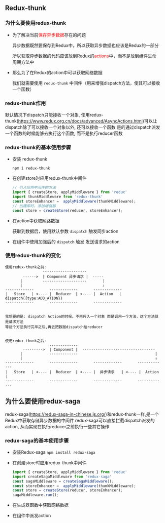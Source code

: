 ## Redux-thunk

### 为什么要使用redux-thunk

* 为了解决当前<font color=red>保存异步数据</font>存在的问题

  异步数据既然要保存到Redux中，所以获取异步数据也应该是Redux的一部分

  所以获取异步数据的代码应该放到Redux的<font color=red>actions</font>中，而不是放到组件生命周期方法中

* 那么为了在Redux的action中可以获取网络数据

  我们就需要使用 `redux-thunk` 中间件（用来增强dispatch方法，使其可以接收一个函数）



### redux-thunk作用

默认情况下dispatch只能接收一个对象,
使用redux-thunk(https://www.redux.org.cn/docs/advanced/AsyncActions.html)可以让dispatch除了可以接收一个对象以外, 还可以接收一个函数
是的通过dispatch派发一个函数的时候能够去执行这个函数, 而不是执行reducer函数



### redux-thunk的基本使用步骤

* 安装 redux-thunk

  `npm i redux-thunk`

* 在创建store时应用redux-thunk中间件

  ```js
  // 引入应用中间件的方法
  import { createStore, applyMiddleware } from 'redux'
  import thunkMiddleware from 'redux-thunk'
  const storeEnhancer =  applyMiddleware(thunkMiddleware);
  // 创建库时，添加增强器
  const store = createStore(reducer, storeEnhancer);
  ```

* 在action中获取网路数据

  获取到数据后，使用默认参数 `dispatch` 触发同步action

* 在组件中使用加强后的 `dispatch` 触发 发送请求的action

### 使用redux-thunk的变化

```shell
使用redux-thunk之前:
                 --------------------
        ------>  | Component 异步请求 |  -----
       |         --------------------       |
       |                                    ↓
-------------       -------------       -------------
|   Store   | <---- |  Reducer  | <---- |  Action   | dispatch({type:ADD_ATION})
-------------       -------------       -------------


我想要的是: dispatch Action的时候，不再传入一个对象 而是调用一个方法，这个方法就是请求方法
等这个方法执行完毕之后,再去把数据dispatch给reducer


使用redux-thunk之后:
                    -------------
        --------->  | Component |  ---------------------------------
       |            -------------                                   |
       |                                                            ↓
-------------       -------------       -------------       -------------
|   Store   | <---- |  Reducer  | <---- |  异步请求   | <---- |  Action   |
-------------       -------------       -------------       -------------
```

## 为什么要使用redux-saga

redux-saga(https://redux-saga-in-chinese.js.org/)和redux-thunk一样,是一个Redux中获取存储异步数据的中间件
redux-saga可以直接拦截dispatch派发的action, 从而实现在执行reducer之前执行一些其它操作

### redux-saga的基本使用步骤

- 安装Redux-saga
  `npm install redux-saga`

- 在创建store时应用redux-thunk中间件

  ```js
  import { createStore, applyMiddleware } from 'redux'
  import createSagaMiddleware from 'redux-saga'
  const sagaMiddleware = createSagaMiddleware();
  const storeEnhancer =  applyMiddleware(thunkMiddleware);
  const store = createStore(reducer, storeEnhancer);
  sagaMiddleware.run();
  ```

- 在生成器函数中获取网络数据

- 在组件中派发action